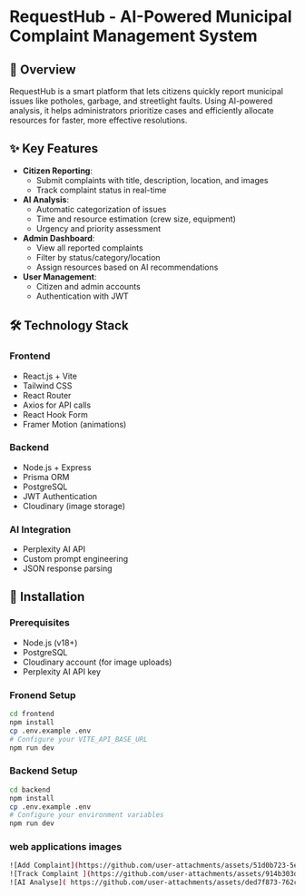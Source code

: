 # RequestHub - AI-Powered Municipal Complaint Management System
 

## 📌 Overview

RequestHub is a smart platform that lets citizens quickly report municipal issues like potholes, garbage, and streetlight faults. Using AI-powered analysis, it helps administrators prioritize cases and efficiently allocate resources for faster, more effective resolutions.

## ✨ Key Features

- **Citizen Reporting**:
  - Submit complaints with title, description, location, and images
  - Track complaint status in real-time
- **AI Analysis**:
  - Automatic categorization of issues
  - Time and resource estimation (crew size, equipment)
  - Urgency and priority assessment
- **Admin Dashboard**:
  - View all reported complaints
  - Filter by status/category/location
  - Assign resources based on AI recommendations
- **User Management**:
  - Citizen and admin accounts
  - Authentication with JWT

## 🛠️ Technology Stack

### Frontend
- React.js + Vite
- Tailwind CSS
- React Router
- Axios for API calls
- React Hook Form
- Framer Motion (animations)

### Backend
- Node.js + Express
- Prisma ORM
- PostgreSQL
- JWT Authentication
- Cloudinary (image storage)

### AI Integration
- Perplexity AI API
- Custom prompt engineering
- JSON response parsing

## 🚀 Installation

### Prerequisites
- Node.js (v18+)
- PostgreSQL
- Cloudinary account (for image uploads)
- Perplexity AI API key

### Fronend Setup
```bash
cd frontend
npm install
cp .env.example .env
# Configure your VITE_API_BASE_URL
npm run dev
```
### Backend Setup
```bash
cd backend
npm install
cp .env.example .env
# Configure your environment variables
npm run dev
```

### web applications images
```bash
![Add Complaint](https://github.com/user-attachments/assets/51d0b723-5e7a-460b-a809-b57381decada)
![Track Complaint ](https://github.com/user-attachments/assets/914b303d-9dda-4cd4-8897-ce634043cc07.png)
![AI Analyse]( https://github.com/user-attachments/assets/ded7f873-762c-44b6-900c-1034be47dac7.png)
